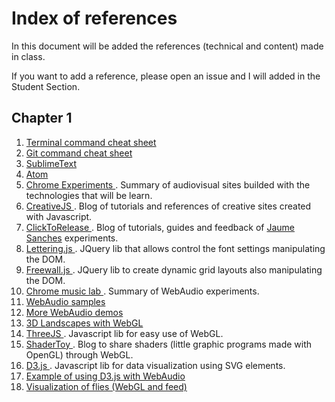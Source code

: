 # Index of references

In this document will be added the references (technical and content) made in class.

If you want to add a reference, please open an issue and I will added in the
Student Section.

## Chapter 1
1. [ Terminal command cheat sheet ](http://learntocodewith.me/command-line/unix-command-cheat-sheet/)
2. [ Git command cheat sheet ](https://www.git-tower.com/blog/git-cheat-sheet/)
3. [ SublimeText ](https://www.sublimetext.com/)
4. [ Atom ](https://atom.io/)
5. [ Chrome Experiments ](https://www.chromeexperiments.com/). Summary of audiovisual
sites builded with the technologies that will be learn.
6. [ CreativeJS ](http://creativejs.com/). Blog of tutorials and references of
creative sites created with Javascript.
7. [ ClickToRelease ](https://www.clicktorelease.com/). Blog of tutorials,
guides and feedback of [Jaume Sanches](https://github.com/spite) experiments.
8. [ Lettering.js ](http://letteringjs.com/). JQuery lib that allows control the
font settings manipulating the DOM.
9. [ Freewall.js ](http://vnjs.net/www/project/freewall/). JQuery lib to create
dynamic grid layouts also manipulating the DOM.
10. [ Chrome music lab ](https://musiclab.chromeexperiments.com/Experiments).
Summary of WebAudio experiments.
11. [ WebAudio samples ](http://webaudioapi.com/samples/)
12. [ More WebAudio demos ](http://webaudiodemos.appspot.com/)
13. [ 3D Landscapes with WebGL ](http://landscapes.littleworkshop.fr/#2)
14. [ ThreeJS ](http://threejs.org/). Javascript lib for easy use of WebGL.
15. [ ShaderToy ](https://www.shadertoy.com/). Blog to share shaders (little
graphic programs made with OpenGL) through WebGL.
16. [ D3.js ](https://d3js.org/). Javascript lib for data visualization using SVG elements.
17. [ Example of using D3.js with WebAudio ](http://bl.ocks.org/eesur/6ad4ee84c81b664353a7)
18. [ Visualization of flies (WebGL and feed) ](http://laborar.co/diego/meridiano_vuelos/)
